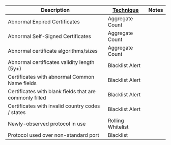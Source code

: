 | Description                                             | [Technique](/Detection-Techniques.md) | Notes |
| ------------------------------------------------------- | ------------------------------------------------------- | ----- |
| Abnormal Expired Certificates                           | Aggregate Count                                         |       |
| Abnormal Self-Signed Certificates                       | Aggregate Count                                         |       |
| Abnormal certificate algorithms/sizes                   | Aggregate Count                                         |       |
| Abnormal certificates validity length (5y+)             | Blacklist Alert                                         |       |
| Certificates with abnormal Common Name fields           | Blacklist Alert                                         |       |
| Certificates with blank fields that are commonly filled | Blacklist Alert                                         |       |
| Certificates with invalid country codes / states        | Blacklist Alert                                         |       |
| Newly-observed protocol in use                          | Rolling Whitelist                                       |       |
| Protocol used over non-standard port                    | Blacklist                                               |       |
